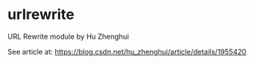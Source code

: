 # urlrewrite
URL Rewrite module by Hu Zhenghui

See article at: https://blog.csdn.net/hu_zhenghui/article/details/1955420